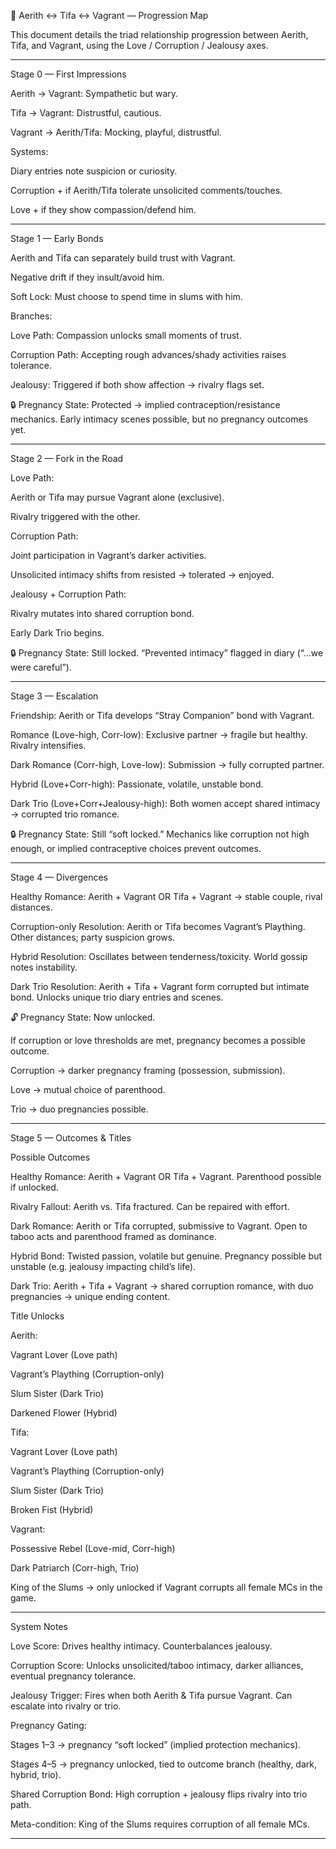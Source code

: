 🌸 Aerith ↔ Tifa ↔ Vagrant — Progression Map

This document details the triad relationship progression between Aerith, Tifa, and Vagrant, using the Love / Corruption / Jealousy axes.


---

Stage 0 — First Impressions

Aerith → Vagrant: Sympathetic but wary.

Tifa → Vagrant: Distrustful, cautious.

Vagrant → Aerith/Tifa: Mocking, playful, distrustful.


Systems:

Diary entries note suspicion or curiosity.

Corruption + if Aerith/Tifa tolerate unsolicited comments/touches.

Love + if they show compassion/defend him.



---

Stage 1 — Early Bonds

Aerith and Tifa can separately build trust with Vagrant.

Negative drift if they insult/avoid him.

Soft Lock: Must choose to spend time in slums with him.


Branches:

Love Path: Compassion unlocks small moments of trust.

Corruption Path: Accepting rough advances/shady activities raises tolerance.

Jealousy: Triggered if both show affection → rivalry flags set.


🔒 Pregnancy State: Protected → implied contraception/resistance mechanics. Early intimacy scenes possible, but no pregnancy outcomes yet.


---

Stage 2 — Fork in the Road

Love Path:

Aerith or Tifa may pursue Vagrant alone (exclusive).

Rivalry triggered with the other.


Corruption Path:

Joint participation in Vagrant’s darker activities.

Unsolicited intimacy shifts from resisted → tolerated → enjoyed.


Jealousy + Corruption Path:

Rivalry mutates into shared corruption bond.

Early Dark Trio begins.



🔒 Pregnancy State: Still locked. “Prevented intimacy” flagged in diary (“…we were careful”).


---

Stage 3 — Escalation

Friendship: Aerith or Tifa develops “Stray Companion” bond with Vagrant.

Romance (Love-high, Corr-low): Exclusive partner → fragile but healthy. Rivalry intensifies.

Dark Romance (Corr-high, Love-low): Submission → fully corrupted partner.

Hybrid (Love+Corr-high): Passionate, volatile, unstable bond.

Dark Trio (Love+Corr+Jealousy-high): Both women accept shared intimacy → corrupted trio romance.


🔒 Pregnancy State: Still “soft locked.” Mechanics like corruption not high enough, or implied contraceptive choices prevent outcomes.


---

Stage 4 — Divergences

Healthy Romance: Aerith + Vagrant OR Tifa + Vagrant → stable couple, rival distances.

Corruption-only Resolution: Aerith or Tifa becomes Vagrant’s Plaything. Other distances; party suspicion grows.

Hybrid Resolution: Oscillates between tenderness/toxicity. World gossip notes instability.

Dark Trio Resolution: Aerith + Tifa + Vagrant form corrupted but intimate bond. Unlocks unique trio diary entries and scenes.


🔓 Pregnancy State: Now unlocked.

If corruption or love thresholds are met, pregnancy becomes a possible outcome.

Corruption → darker pregnancy framing (possession, submission).

Love → mutual choice of parenthood.

Trio → duo pregnancies possible.



---

Stage 5 — Outcomes & Titles

Possible Outcomes

Healthy Romance: Aerith + Vagrant OR Tifa + Vagrant. Parenthood possible if unlocked.

Rivalry Fallout: Aerith vs. Tifa fractured. Can be repaired with effort.

Dark Romance: Aerith or Tifa corrupted, submissive to Vagrant. Open to taboo acts and parenthood framed as dominance.

Hybrid Bond: Twisted passion, volatile but genuine. Pregnancy possible but unstable (e.g. jealousy impacting child’s life).

Dark Trio: Aerith + Tifa + Vagrant → shared corruption romance, with duo pregnancies → unique ending content.


Title Unlocks

Aerith:

Vagrant Lover (Love path)

Vagrant’s Plaything (Corruption-only)

Slum Sister (Dark Trio)

Darkened Flower (Hybrid)


Tifa:

Vagrant Lover (Love path)

Vagrant’s Plaything (Corruption-only)

Slum Sister (Dark Trio)

Broken Fist (Hybrid)


Vagrant:

Possessive Rebel (Love-mid, Corr-high)

Dark Patriarch (Corr-high, Trio)

King of the Slums → only unlocked if Vagrant corrupts all female MCs in the game.

---

System Notes

Love Score: Drives healthy intimacy. Counterbalances jealousy.

Corruption Score: Unlocks unsolicited/taboo intimacy, darker alliances, eventual pregnancy tolerance.

Jealousy Trigger: Fires when both Aerith & Tifa pursue Vagrant. Can escalate into rivalry or trio.

Pregnancy Gating:

Stages 1–3 → pregnancy “soft locked” (implied protection mechanics).

Stages 4–5 → pregnancy unlocked, tied to outcome branch (healthy, dark, hybrid, trio).


Shared Corruption Bond: High corruption + jealousy flips rivalry into trio path.

Meta-condition: King of the Slums requires corruption of all female MCs.


---
